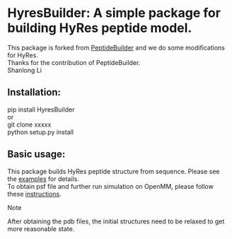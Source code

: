 # HyresBuilder: A simple package for building HyRes peptide model.   
This package is forked from [PeptideBuilder](https://github.com/clauswilke/PeptideBuilder) and we do some modifications for HyRes.   
Thanks for the contribution of PeptideBuilder.    
Shanlong Li    

## Installation:   
pip install HyresBuilder  
or  
git clone xxxxx   
python setup.py install


## Basic usage:   
This package builds HyRes peptide structure from sequence. Please see the [examples](examples) for details.   
To obtain psf file and further run simulation on OpenMM, please follow these [instructions](https://github.com/wayuer19/HyRes_GPU).   
>[!NOTE]
>After obtaining the pdb files, the initial structures need to be relaxed to get more reasonable state.   
